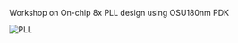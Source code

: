 Workshop on On-chip 8x PLL design using OSU180nm PDK 

![PLL](https://user-images.githubusercontent.com/92746096/137941463-84bf7f04-ea8d-4860-8d8f-e233bffecbf9.PNG)
